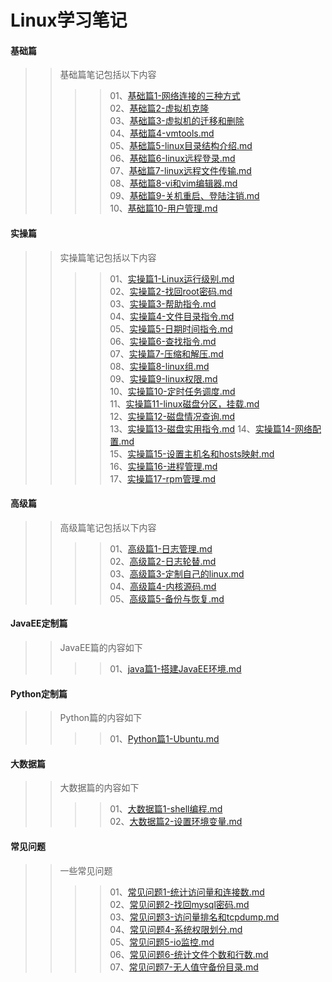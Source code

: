 # Linux学习笔记  
#### 基础篇  
>>基础篇笔记包括以下内容  
>>>>01、[基础篇1-网络连接的三种方式](https://github.com/Mjbetter/linuxLearnNotes/blob/master/%E5%9F%BA%E7%A1%80%E7%AF%87/%E5%9F%BA%E7%A1%80%E7%AF%871-%E7%BD%91%E7%BB%9C%E8%BF%9E%E6%8E%A5%E7%9A%84%E4%B8%89%E7%A7%8D%E6%96%B9%E5%BC%8F.md)  
>>>>02、[基础篇2-虚拟机克隆](https://github.com/Mjbetter/linuxLearnNotes/blob/master/%E5%9F%BA%E7%A1%80%E7%AF%87/%E5%9F%BA%E7%A1%80%E7%AF%872-%E8%99%9A%E6%8B%9F%E6%9C%BA%E5%85%8B%E9%9A%86.md)  
>>>>03、[基础篇3-虚拟机的迁移和删除](https://github.com/Mjbetter/linuxLearnNotes/blob/master/%E5%9F%BA%E7%A1%80%E7%AF%87/%E5%9F%BA%E7%A1%80%E7%AF%873-%E8%99%9A%E6%8B%9F%E6%9C%BA%E7%9A%84%E8%BF%81%E7%A7%BB%E5%92%8C%E5%88%A0%E9%99%A4.md)  
>>>>04、[基础篇4-vmtools.md](https://github.com/Mjbetter/linuxLearnNotes/blob/master/%E5%9F%BA%E7%A1%80%E7%AF%87/%E5%9F%BA%E7%A1%80%E7%AF%874-vmtools.md)  
>>>>05、[基础篇5-linux目录结构介绍.md](https://github.com/Mjbetter/linuxLearnNotes/blob/master/%E5%9F%BA%E7%A1%80%E7%AF%87/%E5%9F%BA%E7%A1%80%E7%AF%875-linux%E7%9B%AE%E5%BD%95%E7%BB%93%E6%9E%84%E4%BB%8B%E7%BB%8D.md)  
>>>>06、[基础篇6-linux远程登录.md](https://github.com/Mjbetter/linuxLearnNotes/blob/master/%E5%9F%BA%E7%A1%80%E7%AF%87/%E5%9F%BA%E7%A1%80%E7%AF%876-linux%E8%BF%9C%E7%A8%8B%E7%99%BB%E5%BD%95.md)  
>>>>07、[基础篇7-linux远程文件传输.md](https://github.com/Mjbetter/linuxLearnNotes/blob/master/%E5%9F%BA%E7%A1%80%E7%AF%87/%E5%9F%BA%E7%A1%80%E7%AF%877-linux%E8%BF%9C%E7%A8%8B%E6%96%87%E4%BB%B6%E4%BC%A0%E8%BE%93.md)  
>>>>08、[基础篇8-vi和vim编辑器.md](https://github.com/Mjbetter/linuxLearnNotes/blob/master/%E5%9F%BA%E7%A1%80%E7%AF%87/%E5%9F%BA%E7%A1%80%E7%AF%878-vi%E5%92%8Cvim%E7%BC%96%E8%BE%91%E5%99%A8.md)  
>>>>09、[基础篇9-关机重启、登陆注销.md](https://github.com/Mjbetter/linuxLearnNotes/blob/master/%E5%9F%BA%E7%A1%80%E7%AF%87/%E5%9F%BA%E7%A1%80%E7%AF%879-%E5%85%B3%E6%9C%BA%E9%87%8D%E5%90%AF%E3%80%81%E7%99%BB%E9%99%86%E6%B3%A8%E9%94%80.md)  
>>>>10、[基础篇10-用户管理.md](https://github.com/Mjbetter/linuxLearnNotes/blob/master/%E5%9F%BA%E7%A1%80%E7%AF%87/%E5%9F%BA%E7%A1%80%E7%AF%8710-%E7%94%A8%E6%88%B7%E7%AE%A1%E7%90%86.md)  
#### 实操篇  
>>实操篇笔记包括以下内容  
>>>>01、[实操篇1-Linux运行级别.md](https://github.com/Mjbetter/linuxLearnNotes/blob/master/%E5%AE%9E%E6%93%8D%E7%AF%87/%E5%AE%9E%E6%93%8D%E7%AF%871-Linux%E8%BF%90%E8%A1%8C%E7%BA%A7%E5%88%AB.md)  
>>>>02、[实操篇2-找回root密码.md](https://github.com/Mjbetter/linuxLearnNotes/blob/master/%E5%AE%9E%E6%93%8D%E7%AF%87/%E5%AE%9E%E6%93%8D%E7%AF%872-%E6%89%BE%E5%9B%9Eroot%E5%AF%86%E7%A0%81.md)  
>>>>03、[实操篇3-帮助指令.md](https://github.com/Mjbetter/linuxLearnNotes/blob/master/%E5%AE%9E%E6%93%8D%E7%AF%87/%E5%AE%9E%E6%93%8D%E7%AF%873-%E5%B8%AE%E5%8A%A9%E6%8C%87%E4%BB%A4.md)  
>>>>04、[实操篇4-文件目录指令.md](https://github.com/Mjbetter/linuxLearnNotes/blob/master/%E5%AE%9E%E6%93%8D%E7%AF%87/%E5%AE%9E%E6%93%8D%E7%AF%874-%E6%96%87%E4%BB%B6%E7%9B%AE%E5%BD%95%E6%8C%87%E4%BB%A4.md)  
>>>>05、[实操篇5-日期时间指令.md](https://github.com/Mjbetter/linuxLearnNotes/blob/master/%E5%AE%9E%E6%93%8D%E7%AF%87/%E5%AE%9E%E6%93%8D%E7%AF%875-%E6%97%A5%E6%9C%9F%E6%97%B6%E9%97%B4%E6%8C%87%E4%BB%A4.md)  
>>>>06、[实操篇6-查找指令.md](https://github.com/Mjbetter/linuxLearnNotes/blob/master/%E5%AE%9E%E6%93%8D%E7%AF%87/%E5%AE%9E%E6%93%8D%E7%AF%876-%E6%9F%A5%E6%89%BE%E6%8C%87%E4%BB%A4.md)  
>>>>07、[实操篇7-压缩和解压.md](https://github.com/Mjbetter/linuxLearnNotes/blob/master/%E5%AE%9E%E6%93%8D%E7%AF%87/%E5%AE%9E%E6%93%8D%E7%AF%877-%E5%8E%8B%E7%BC%A9%E5%92%8C%E8%A7%A3%E5%8E%8B.md)  
>>>>08、[实操篇8-linux组.md](https://github.com/Mjbetter/linuxLearnNotes/blob/master/%E5%AE%9E%E6%93%8D%E7%AF%87/%E5%AE%9E%E6%93%8D%E7%AF%878-linux%E7%BB%84.md)  
>>>>09、[实操篇9-linux权限.md](https://github.com/Mjbetter/linuxLearnNotes/blob/master/%E5%AE%9E%E6%93%8D%E7%AF%87/%E5%AE%9E%E6%93%8D%E7%AF%879-linux%E6%9D%83%E9%99%90.md)  
>>>>10、[实操篇10-定时任务调度.md](https://github.com/Mjbetter/linuxLearnNotes/blob/master/%E5%AE%9E%E6%93%8D%E7%AF%87/%E5%AE%9E%E6%93%8D%E7%AF%8710-%E5%AE%9A%E6%97%B6%E4%BB%BB%E5%8A%A1%E8%B0%83%E5%BA%A6.md)  
>>>>11、[实操篇11-linux磁盘分区，挂载.md](https://github.com/Mjbetter/linuxLearnNotes/blob/master/%E5%AE%9E%E6%93%8D%E7%AF%87/%E5%AE%9E%E6%93%8D%E7%AF%8711-linux%E7%A3%81%E7%9B%98%E5%88%86%E5%8C%BA%EF%BC%8C%E6%8C%82%E8%BD%BD.md)  
>>>>12、[实操篇12-磁盘情况查询.md](https://github.com/Mjbetter/linuxLearnNotes/blob/master/%E5%AE%9E%E6%93%8D%E7%AF%87/%E5%AE%9E%E6%93%8D%E7%AF%8712-%E7%A3%81%E7%9B%98%E6%83%85%E5%86%B5%E6%9F%A5%E8%AF%A2.md)  
>>>>13、[实操篇13-磁盘实用指令.md](https://github.com/Mjbetter/linuxLearnNotes/blob/master/%E5%AE%9E%E6%93%8D%E7%AF%87/%E5%AE%9E%E6%93%8D%E7%AF%8713-%E7%A3%81%E7%9B%98%E5%AE%9E%E7%94%A8%E6%8C%87%E4%BB%A4.md)
>>>>14、[实操篇14-网络配置.md](https://github.com/Mjbetter/linuxLearnNotes/blob/master/%E5%AE%9E%E6%93%8D%E7%AF%87/%E5%AE%9E%E6%93%8D%E7%AF%8714-%E7%BD%91%E7%BB%9C%E9%85%8D%E7%BD%AE.md)  
>>>>15、[实操篇15-设置主机名和hosts映射.md](https://github.com/Mjbetter/linuxLearnNotes/blob/master/%E5%AE%9E%E6%93%8D%E7%AF%87/%E5%AE%9E%E6%93%8D%E7%AF%8715-%E8%AE%BE%E7%BD%AE%E4%B8%BB%E6%9C%BA%E5%90%8D%E5%92%8Chosts%E6%98%A0%E5%B0%84.md)  
>>>>16、[实操篇16-进程管理.md](https://github.com/Mjbetter/linuxLearnNotes/blob/master/%E5%AE%9E%E6%93%8D%E7%AF%87/%E5%AE%9E%E6%93%8D%E7%AF%8716-%E8%BF%9B%E7%A8%8B%E7%AE%A1%E7%90%86.md)  
>>>>17、[实操篇17-rpm管理.md](https://github.com/Mjbetter/linuxLearnNotes/blob/master/%E5%AE%9E%E6%93%8D%E7%AF%87/%E5%AE%9E%E6%93%8D%E7%AF%8717-rpm%E7%AE%A1%E7%90%86.md)  
#### 高级篇  
>>高级篇笔记包括以下内容 
>>>>01、[高级篇1-日志管理.md](https://github.com/Mjbetter/linuxLearnNotes/blob/master/%E9%AB%98%E7%BA%A7%E7%AF%87/%E9%AB%98%E7%BA%A7%E7%AF%871-%E6%97%A5%E5%BF%97%E7%AE%A1%E7%90%86.md)  
>>>>02、[高级篇2-日志轮替.md](https://github.com/Mjbetter/linuxLearnNotes/blob/master/%E9%AB%98%E7%BA%A7%E7%AF%87/%E9%AB%98%E7%BA%A7%E7%AF%871-%E6%97%A5%E5%BF%97%E7%AE%A1%E7%90%86.md)  
>>>>03、[高级篇3-定制自己的linux.md](https://github.com/Mjbetter/linuxLearnNotes/blob/master/%E9%AB%98%E7%BA%A7%E7%AF%87/%E9%AB%98%E7%BA%A7%E7%AF%873-%E5%AE%9A%E5%88%B6%E8%87%AA%E5%B7%B1%E7%9A%84linux.md)  
>>>>04、[高级篇4-内核源码.md](https://github.com/Mjbetter/linuxLearnNotes/blob/master/%E9%AB%98%E7%BA%A7%E7%AF%87/%E9%AB%98%E7%BA%A7%E7%AF%874-%E5%86%85%E6%A0%B8%E6%BA%90%E7%A0%81.md)  
>>>>05、[高级篇5-备份与恢复.md](https://github.com/Mjbetter/linuxLearnNotes/blob/master/%E9%AB%98%E7%BA%A7%E7%AF%87/%E9%AB%98%E7%BA%A7%E7%AF%874-%E5%86%85%E6%A0%B8%E6%BA%90%E7%A0%81.md)  
#### JavaEE定制篇  
>> JavaEE篇的内容如下
>>>>01、[java篇1-搭建JavaEE环境.md](https://github.com/Mjbetter/linuxLearnNotes/blob/master/JavaEE%E5%AE%9A%E5%88%B6%E7%AF%87/java%E7%AF%871-%E6%90%AD%E5%BB%BAJavaEE%E7%8E%AF%E5%A2%83.md)  
#### Python定制篇  
>> Python篇的内容如下  
>>>>01、[Python篇1-Ubuntu.md](https://github.com/Mjbetter/linuxLearnNotes/blob/master/Python%E5%AE%9A%E5%88%B6%E7%AF%87/Python%E7%AF%871-Ubuntu.md)  
#### 大数据篇
>>大数据篇的内容如下  
>>>>01、[大数据篇1-shell编程.md](https://github.com/Mjbetter/linuxLearnNotes/blob/master/%E5%A4%A7%E6%95%B0%E6%8D%AE%E5%AE%9A%E5%88%B6%E7%AF%87/%E5%A4%A7%E6%95%B0%E6%8D%AE%E7%AF%871-shell%E7%BC%96%E7%A8%8B.md)  
>>>>02、[大数据篇2-设置环境变量.md](https://github.com/Mjbetter/linuxLearnNotes/blob/master/%E5%A4%A7%E6%95%B0%E6%8D%AE%E5%AE%9A%E5%88%B6%E7%AF%87/%E5%A4%A7%E6%95%B0%E6%8D%AE%E7%AF%872-%E8%AE%BE%E7%BD%AE%E7%8E%AF%E5%A2%83%E5%8F%98%E9%87%8F.md)  
#### 常见问题
>>一些常见问题  
>>>>01、[常见问题1-统计访问量和连接数.md](https://github.com/Mjbetter/linuxLearnNotes/blob/master/%E5%B8%B8%E8%A7%81%E9%97%AE%E9%A2%98/%E5%B8%B8%E8%A7%81%E9%97%AE%E9%A2%981-%E7%BB%9F%E8%AE%A1%E8%AE%BF%E9%97%AE%E9%87%8F%E5%92%8C%E8%BF%9E%E6%8E%A5%E6%95%B0.md)  
>>>>02、[常见问题2-找回mysql密码.md](https://github.com/Mjbetter/linuxLearnNotes/blob/master/%E5%B8%B8%E8%A7%81%E9%97%AE%E9%A2%98/%E5%B8%B8%E8%A7%81%E9%97%AE%E9%A2%982-%E6%89%BE%E5%9B%9Emysql%E5%AF%86%E7%A0%81.md)  
>>>>03、[常见问题3-访问量排名和tcpdump.md](https://github.com/Mjbetter/linuxLearnNotes/blob/master/%E5%B8%B8%E8%A7%81%E9%97%AE%E9%A2%98/%E5%B8%B8%E8%A7%81%E9%97%AE%E9%A2%983-%E8%AE%BF%E9%97%AE%E9%87%8F%E6%8E%92%E5%90%8D%E5%92%8Ctcpdump.md)  
>>>>04、[常见问题4-系统权限划分.md](https://github.com/Mjbetter/linuxLearnNotes/blob/master/%E5%B8%B8%E8%A7%81%E9%97%AE%E9%A2%98/%E5%B8%B8%E8%A7%81%E9%97%AE%E9%A2%984-%E7%B3%BB%E7%BB%9F%E6%9D%83%E9%99%90%E5%88%92%E5%88%86.md)  
>>>>05、[常见问题5-io监控.md](https://github.com/Mjbetter/linuxLearnNotes/blob/master/%E5%B8%B8%E8%A7%81%E9%97%AE%E9%A2%98/%E5%B8%B8%E8%A7%81%E9%97%AE%E9%A2%985-io%E7%9B%91%E6%8E%A7.md)  
>>>>06、[常见问题6-统计文件个数和行数.md](https://github.com/Mjbetter/linuxLearnNotes/blob/master/%E5%B8%B8%E8%A7%81%E9%97%AE%E9%A2%98/%E5%B8%B8%E8%A7%81%E9%97%AE%E9%A2%986-%E7%BB%9F%E8%AE%A1%E6%96%87%E4%BB%B6%E4%B8%AA%E6%95%B0%E5%92%8C%E8%A1%8C%E6%95%B0.md)  
>>>>07、[常见问题7-无人值守备份目录.md](https://github.com/Mjbetter/linuxLearnNotes/blob/master/%E5%B8%B8%E8%A7%81%E9%97%AE%E9%A2%98/%E5%B8%B8%E8%A7%81%E9%97%AE%E9%A2%987-%E6%97%A0%E4%BA%BA%E5%80%BC%E5%AE%88%E5%A4%87%E4%BB%BD%E7%9B%AE%E5%BD%95.md)
